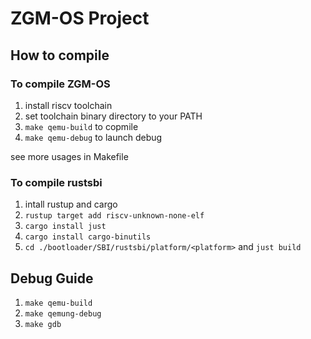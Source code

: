 # ZGM-OS Project

## How to compile

### To compile ZGM-OS

1. install riscv toolchain
2. set toolchain binary directory to your PATH
3. `make qemu-build` to copmile
4. `make qemu-debug` to launch debug

see more usages in Makefile


### To compile rustsbi

1. intall rustup and cargo 
2. `rustup target add riscv-unknown-none-elf`
3. `cargo install just`
4. `cargo install cargo-binutils`
5. `cd ./bootloader/SBI/rustsbi/platform/<platform>` and `just build`

## Debug Guide

1. `make qemu-build`
2. `make qemung-debug`
3. `make gdb`
